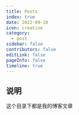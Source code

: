 ```yaml
---
title: Posts
index: true
date: 2022-09-10
icon: creative
category:
  - post
sidebar: false
contributors: false
editLink: false
pageInfo: false
timeline: true
---
```


## 说明

这个目录下都是我的博客文章